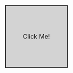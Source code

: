 <!DOCTYPE html>
<html lang="en">
<head>
    <meta charset="UTF-8">
    <meta name="viewport" content="width=device-width, initial-scale=1.0">
    <title>Div with JavaScript</title>
    <style>
        #colorBox {
            width: 200px;
            height: 200px;
            background-color: lightgray;
            border: 2px solid black;
            text-align: center;
            line-height: 200px;
            font-size: 20px;
        }
    </style>
</head>
<body>
    <div id="colorBox">Click Me!</div>
    <script>
        const box = document.getElementById('colorBox');
        box.addEventListener('click', function() {
            this.style.backgroundColor = 'lightgreen';
            this.textContent = 'Clicked!';
        });
    </script>
</body>
</html>